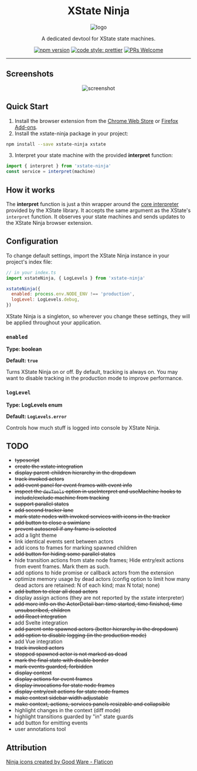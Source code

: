 <div align="center">
  <h1>XState Ninja</h1>
  <img src="https://user-images.githubusercontent.com/489018/182801436-1a9c7cfd-9c67-4343-a430-17ec63f0ff3b.png" alt="logo" />
  <p>A dedicated devtool for XState state machines.</p>
  <p>
    <a href="https://npmjs.com/package/xstate-ninja"><img src="https://img.shields.io/npm/v/xstate-ninja" alt="npm version" /></a>
    <a href="https://github.com/prettier/prettier"><img src="https://img.shields.io/badge/code_style-prettier-ff69b4.svg" alt="code style: prettier" /></a>
    <a href="http://makeapullrequest.com"><img src="https://img.shields.io/badge/PRs-welcome-brightgreen.svg?style=flat-square" alt="PRs Welcome" /></a>
  </p>
  <hr/>
</div>

## Screenshots

<div align="center">
  <img src="https://user-images.githubusercontent.com/489018/190877530-9ab334bf-a220-4ad6-9977-3f5000f01c66.png" alt="screenshot" />
</div>

## Quick Start

1. Install the browser extension from the [Chrome Web Store](https://chrome.google.com/webstore/category/extensions) or [Firefox Add-ons](https://addons.mozilla.org/en-US/firefox/).
2. Install the xstate-ninja package in your project:

```bash
npm install --save xstate-ninja xstate
```

3. Interpret your state machine with the provided **interpret** function:

```javascript
import { interpret } from 'xstate-ninja'
const service = interpret(machine)
```

## How it works

The **interpret** function is just a thin wrapper around the [core interpreter](https://xstate.js.org/docs/guides/interpretation.html#interpreter) provided by the XState library. It accepts the same argument as the XState's `interpret` function. It observes your state machines and sends updates to the XState Ninja browser extension.

## Configuration

To change default settings, import the XState Ninja instance in your project's index file:

```javascript
// in your index.ts
import xstateNinja, { LogLevels } from 'xstate-ninja'

xstateNinja({
  enabled: process.env.NODE_ENV !== 'production',
  logLevel: LogLevels.debug,
})
```

XState Ninja is a singleton, so wherever you change these settings, they will be applied throughout your application.

### `enabled`

**Type: boolean**

**Default: `true`**

Turns XState Ninja on or off. By default, tracking is always on. You may want to disable tracking in the production mode to improve performance.

### `logLevel`

**Type: LogLevels enum**

**Default: `LogLevels.error`**

Controls how much stuff is logged into console by XState Ninja.

## TODO

- ~~typescript~~
- ~~create the xstate integration~~
- ~~display parent-children hierarchy in the dropdown~~
- ~~track invoked actors~~
- ~~add event panel for event frames with event info~~
- ~~inspect the `devTools` option in useInterpret and useMachine hooks to include/exclude machine from tracking~~
- ~~support parallel states~~
- ~~add second tracker lane~~
- ~~mark state nodes with invoked services with icons in the tracker~~
- ~~add button to close a swimlane~~
- ~~prevent autoscroll if any frame is selected~~
- add a light theme
- link identical events sent between actors
- add icons to frames for marking spawned children
- ~~add button for hiding some parallel states~~
- hide transition actions from state node frames; Hide entry/exit actions from event frames. Mark them as such.
- add options to hide promise or callback actors from the extension
- optimize memory usage by dead actors (config option to limit how many dead actors are retained: N of each kind; max N total; none)
- ~~add button to clear all dead actors~~
- display assign actions (they are not reported by the xstate interpreter)
- ~~add more info on the ActorDetail bar: time started, time finished, time unsubscribed, children~~
- ~~add React integration~~
- add Svelte integration
- ~~add parent onto spawned actors (better hierarchy in the dropdown)~~
- ~~add option to disable logging (in the production mode)~~
- add Vue integration
- ~~track invoked actors~~
- ~~stopped spawned actor is not marked as dead~~
- ~~mark the final state with double border~~
- ~~mark events guarded, forbidden~~
- ~~display context~~
- ~~display actions for event frames~~
- ~~display invocations for state node frames~~
- ~~display entry/exit actions for state node frames~~
- ~~make context sidebar width adjustable~~
- ~~make context, actions, services panels resizable and collapsible~~
- highlight changes in the context (diff mode)
- highlight transitions guarded by "in" state guards
- add button for emitting events
- user annotations tool

## Attribution

[Ninja icons created by Good Ware - Flaticon](https://www.flaticon.com/free-icons/ninja)
